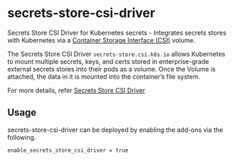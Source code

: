 # secrets-store-csi-driver

Secrets Store CSI Driver for Kubernetes secrets - Integrates secrets stores with Kubernetes via a [Container Storage Interface (CSI)](https://kubernetes-csi.github.io/docs/) volume.

The Secrets Store CSI Driver `secrets-store.csi.k8s.io` allows Kubernetes to mount multiple secrets, keys, and certs stored in enterprise-grade external secrets stores into their pods as a volume. Once the Volume is attached, the data in it is mounted into the container’s file system.

For more details, refer [Secrets Store CSI Driver](https://secrets-store-csi-driver.sigs.k8s.io/)

## Usage

secrets-store-csi-driver can be deployed by enabling the add-ons via the following.

```hcl
enable_secrets_store_csi_driver = true
```
